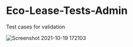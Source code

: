 # Eco-Lease-Tests-Admin

Test cases for validation

![Screenshot 2021-10-19 172103](https://user-images.githubusercontent.com/51709088/138870412-fc8d5c60-3506-4d56-9915-b2682bb9e160.png)
